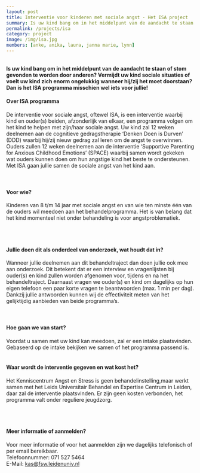```yaml
---
layout: post
title: Interventie voor kinderen met sociale angst - Het ISA project
summary: Is uw kind bang om in het middelpunt van de aandacht te staan of stom gevonden te worden door anderen? Vermijdt uw kind sociale situaties of voelt uw kind zich enorm ongelukkig wanneer hij/zij het moet doorstaan? Dan is het ISA programma misschien wel iets voor jullie
permalink: /projects/isa
category: project
image: /img/isa.jpg
members: [anke, anika, laura, janna marie, lynn]
---
```




<br>
<b>Is uw kind bang om in het middelpunt van de aandacht te staan of stom gevonden te worden door anderen? Vermijdt uw kind sociale situaties of voelt uw kind zich enorm ongelukkig wanneer hij/zij het moet doorstaan? Dan is het ISA programma misschien wel iets voor jullie! </b>

<br>

#### Over ISA programma
De interventie voor sociale angst, oftewel ISA, is een interventie waarbij kind en ouder(s) beiden, afzonderlijk van elkaar, een programma volgen om het kind te helpen met zijn/haar sociale angst. Uw kind zal 12 weken deelnemen aan de cognitieve gedragstherapie ‘Denken Doen is Durven’ (DDD) waarbij hij/zij nieuw gedrag zal leren om de angst te overwinnen. Ouders zullen 12 weken deelnemen aan de interventie ‘Supportive Parenting for Anxious Childhood Emotions’ (SPACE) waarbij samen wordt gekeken wat ouders kunnen doen om hun angstige kind het beste te ondersteunen. Met ISA gaan jullie samen de sociale angst van het kind aan.  
<br>
<br>

#### Voor wie?
Kinderen van 8 t/m 14 jaar met sociale angst en van wie ten minste één van de ouders wil meedoen aan het behandelprogramma. Het is van belang dat het kind momenteel niet onder behandeling is voor angstproblematiek.

<br>
<br>

#### Jullie doen dit als onderdeel van onderzoek, wat houdt dat in? 
Wanneer jullie deelnemen aan dit behandeltraject dan doen jullie ook mee aan onderzoek. Dit betekent dat er een interview en vragenlijsten bij ouder(s) en kind zullen worden afgenomen voor, tijdens en na het behandeltraject. Daarnaast vragen we ouder(s) en kind om dagelijks op hun eigen telefoon een paar korte vragen te beantwoorden (max. 1 min per dag). Dankzij jullie antwoorden kunnen wij de effectiviteit meten van het gelijktijdig aanbieden van beide programma’s.  
 <br>
 <br>
 
#### Hoe gaan we van start? 
Voordat u samen met uw kind kan meedoen, zal er een intake plaatsvinden. Gebaseerd op de intake bekijken we samen of het programma passend is.
<br>
<br>

#### Waar wordt de interventie gegeven en wat kost het? 
Het Kenniscentrum Angst en Stress is geen behandelinstelling,maar werkt samen met het Leids Universitair Behandel en Expertise Centrum in Leiden, daar zal de interventie plaatsvinden. Er zijn geen kosten verbonden, het programma valt onder reguliere jeugdzorg. 

<br>
<br> 


#### Meer informatie of aanmelden? 
Voor meer informatie of voor het aanmelden zijn we dagelijks telefonisch of per email bereikbaar.  
Telefoonnummer: 071 527 5464  
E-Mail: kas@fsw.leidenuniv.nl

